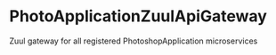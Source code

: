 # PhotoApplicationZuulApiGateway
Zuul gateway for all registered PhotoshopApplication microservices
